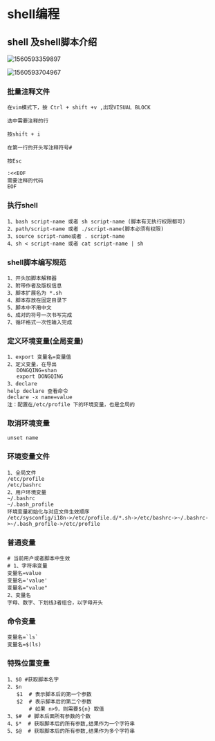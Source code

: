# shell编程

## shell 及shell脚本介绍

![1560593359897](C:\Users\shanwujun\AppData\Roaming\Typora\typora-user-images\1560593359897.png)



![1560593704967](C:\Users\shanwujun\AppData\Roaming\Typora\typora-user-images\1560593704967.png)

### 批量注释文件

```properties
在vim模式下，按 Ctrl + shift +v ,出现VISUAL BLOCK 

选中需要注释的行

按shift + i

在第一行的开头写注释符号#

按Esc
```

```properties
:<<EOF
需要注释的代码
EOF
```

### 执行shell

```shell
1、bash script-name 或者 sh script-name (脚本有无执行权限都可)
2、path/script-name 或者 ./script-name(脚本必须有权限)
3、source script-name或者 . script-name
4、sh < script-name 或者 cat script-name | sh
```



### shell脚本编写规范

```shell
1、开头加脚本解释器
2、附带作者及版权信息
3、脚本扩展名为 *.sh
4、脚本存放在固定目录下
5、脚本中不用中文
6、成对的符号一次书写完成
7、循环格式一次性输入完成
```

### 定义环境变量(全局变量)

```shell
1、export 变量名=变量值
2、定义变量，在导出
   DONGQING=shan
   export DONGQING
3、declare
help declare 查看命令
declare -x name=value
注：配置在/etc/profile 下的环境变量，也是全局的

```

### 取消环境变量

```shell
unset name
```



### 环境变量文件

```shell
1、全局文件
/etc/profile
/etc/bashrc
2、用户环境变量
~/.bashrc
~/.bash_profile
环境变量初始化与对应文件生效顺序
/etc/sysconfig/i18n->/etc/profile.d/*.sh->/etc/bashrc->~/.bashrc->~/.bash_profile->/etc/profile

```



### 普通变量

```shell
# 当前用户或者脚本中生效
# 1、字符串变量
变量名=value
变量名='value'
变量名="value"
2、变量名
字母、数字、下划线3者组合，以字母开头

```

### 命令变量

```shell
变量名=`ls`
变量名=$(ls)

```

### 特殊位置变量

```shell
1、$0 #获取脚本名字
2、$n 
   $1  # 表示脚本后的第一个参数
   $2  # 表示脚本后的第二个参数
       # 如果 n>9，则需要${n} 取值
3、$#  # 脚本后面所有参数的个数
4、$*  # 获取脚本后的所有参数,结果作为一个字符串
5、$@  # 获取脚本后的所有参数,结果作为多个字符串
```





